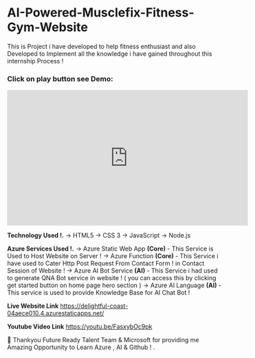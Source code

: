# AI-Powered-Musclefix-Fitness-Gym-Website 
This is Project i have developed to help fitness enthusiast and also Developed to Implement all the knowledge i have gained throughout this internship Process !

### Click on play button see Demo:

<iframe width="560" height="315" src="https://www.youtube.com/embed/FasxybOc9pk?si=xyIJVyYoIxJP91fF" title="YouTube video player" frameborder="0" allow="accelerometer; autoplay; clipboard-write; encrypted-media; gyroscope; picture-in-picture; web-share" allowfullscreen></iframe>



**Technology Used !.**
→ HTML5
→ CSS 3
→ JavaScript
→ Node.js

**Azure Services Used !.**
→ Azure Static Web App **(Core)** - This Service is Used to Host Website on Server !
→ Azure Function **(Core)** - This Service i have used to Cater Http Post Request From Contact Form ! in Contact Session of Website !
→ Azure AI Bot Service **(AI)** - This Service i had used to generate QNA Bot service in website ! ( you can access this by clicking get started button on home page hero section )
→ Azure AI Language **(AI)** - This service is used to provide Knowledge Base for AI Chat Bot !

**Live Website Link**
https://delightful-coast-04aece010.4.azurestaticapps.net/ 

**Youtube Video Link**
https://youtu.be/FasxybOc9pk

💌 Thankyou Future Ready Talent Team & Microsoft for providing me Amazing Opportunity to Learn Azure , AI & Github !  .
